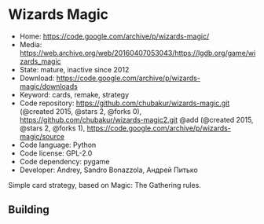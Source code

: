 # Wizards Magic

- Home: https://code.google.com/archive/p/wizards-magic/
- Media: https://web.archive.org/web/20160407053043/https://lgdb.org/game/wizards_magic
- State: mature, inactive since 2012
- Download: https://code.google.com/archive/p/wizards-magic/downloads
- Keyword: cards, remake, strategy
- Code repository: https://github.com/chubakur/wizards-magic.git (@created 2015, @stars 2, @forks 0), https://github.com/chubakur/wizards-magic2.git @add (@created 2015, @stars 2, @forks 1), https://code.google.com/archive/p/wizards-magic/source
- Code language: Python
- Code license: GPL-2.0
- Code dependency: pygame
- Developer: Andrey, Sandro Bonazzola, Андрей Питько

Simple card strategy, based on Magic: The Gathering rules.

## Building

